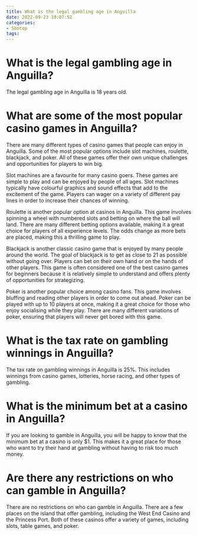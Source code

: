```yaml
---
title: What is the legal gambling age in Anguilla
date: 2022-09-23 19:07:52
categories:
- Sbotop
tags:
---
```



#  What is the legal gambling age in Anguilla?

The legal gambling age in Anguilla is 18 years old.

#  What are some of the most popular casino games in Anguilla?

There are many different types of casino games that people can enjoy in Anguilla. Some of the most popular options include slot machines, roulette, blackjack, and poker. All of these games offer their own unique challenges and opportunities for players to win big.

Slot machines are a favourite for many casino goers. These games are simple to play and can be enjoyed by people of all ages. Slot machines typically have colourful graphics and sound effects that add to the excitement of the game. Players can wager on a variety of different pay lines in order to increase their chances of winning.

Roulette is another popular option at casinos in Anguilla. This game involves spinning a wheel with numbered slots and betting on where the ball will land. There are many different betting options available, making it a great choice for players of all experience levels. The odds change as more bets are placed, making this a thrilling game to play.

Blackjack is another classic casino game that is enjoyed by many people around the world. The goal of blackjack is to get as close to 21 as possible without going over. Players can bet on their own hand or on the hands of other players. This game is often considered one of the best casino games for beginners because it is relatively simple to understand and offers plenty of opportunities for strategizing.

Poker is another popular choice among casino fans. This game involves bluffing and reading other players in order to come out ahead. Poker can be played with up to 10 players at once, making it a great choice for those who enjoy socialising while they play. There are many different variations of poker, ensuring that players will never get bored with this game.

#  What is the tax rate on gambling winnings in Anguilla?

The tax rate on gambling winnings in Anguilla is 25%. This includes winnings from casino games, lotteries, horse racing, and other types of gambling.

#  What is the minimum bet at a casino in Anguilla?

If you are looking to gamble in Anguilla, you will be happy to know that the minimum bet at a casino is only $1. This makes it a great place for those who want to try their hand at gambling without having to risk too much money.

#  Are there any restrictions on who can gamble in Anguilla?

There are no restrictions on who can gamble in Anguilla. There are a few places on the island that offer gambling, including the West End Casino and the Princess Port. Both of these casinos offer a variety of games, including slots, table games, and poker.
